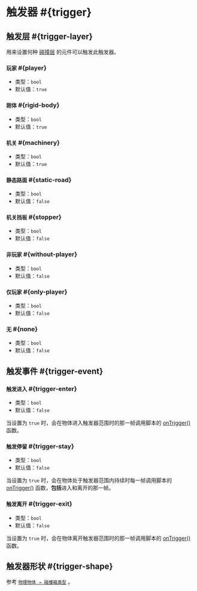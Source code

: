 # 触发器 #{trigger}

## 触发层 #{trigger-layer}

用来设置何种 [碰撞层](physicsObject#碰撞层) 的元件可以触发此触发器。

### `玩家` #{player}

- 类型：`bool`
- 默认值：`true`

### `刚体` #{rigid-body}

- 类型：`bool`
- 默认值：`true`

### `机关` #{machinery}

- 类型：`bool`
- 默认值：`true`

### `静态路面` #{static-road}

- 类型：`bool`
- 默认值：`false`

### `机关挡板` #{stopper}

- 类型：`bool`
- 默认值：`false`

### `非玩家` #{without-player}

- 类型：`bool`
- 默认值：`false`

### `仅玩家` #{only-player}

- 类型：`bool`
- 默认值：`false`

### `无` #{none}

- 类型：`bool`
- 默认值：`false`

## 触发事件 #{trigger-event}

### `触发进入` #{trigger-enter}

- 类型：`bool`
- 默认值：`false`

当设置为 `true` 时，会在物体进入触发器范围时的那一帧调用脚本的 [onTrigger()](../../script/game#onTrigger) 函数。

### `触发停留` #{trigger-stay}

- 类型：`bool`
- 默认值：`false`

当设置为 `true` 时，会在物体处于触发器范围内持续时每一帧调用脚本的 [onTrigger()](../../script/game#onTrigger) 函数，**包括**进入和离开的那一帧。

### `触发离开` #{trigger-exit}

- 类型：`bool`
- 默认值：`false`

当设置为 `true` 时，会在物体离开触发器范围时的那一帧调用脚本的 [onTrigger()](../../script/game#onTrigger) 函数。

## 触发器形状 #{trigger-shape}

参考 [`物理物体 → 碰撞箱类型`](physicsObject#碰撞箱类型) 。
